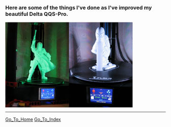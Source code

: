 ### Here are some of the things I've done as I've improved my beautiful Delta QQS-Pro.


<img align="center" width=400 src="./images/Final.png"/>

***

[Go_To_Home](Home)                                   [Go_To_Index](_Sidebar)
